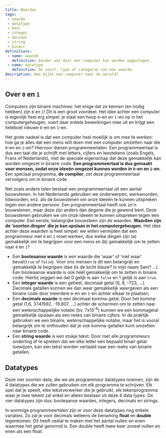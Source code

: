 ```yaml
---
title: Waardes
tags: 
 - waarde
 - datatype
 - bool
 - integer
 - decimal
 - string
 - binair
definitions: 
 - name: waarde
   definition: Eender wat door een computer kan worden opgeslagen.
 - name: datatype
   definition: De soort, type of categorie van een waarde.
description: Hoe kijkt een computer naar de wereld?
---
```


## Over `0` en `1`

Computers zijn binaire machines: het enige dat ze kennen (en nodig hebben) zijn `0` en `1`! Dit is een groot voordeel. Het idee achter een computer is eigenlijk heel erg simpel: je slaat een hoop `0`-en en `1`-en op in het computergeheugen, voert daar enkele bewerkingen mee uit en krijgt een heleboel nieuwe `0`-en en `1`-en. 

Het grote nadeel is dat een computer heel moeilijk is om mee te werken: hoe ga je alles dat een mens wilt doen met een computer omzetten naar die `0`-en en `1`-en? Hiervoor dienen programmeertalen. Een programmeertaal is dus een taal die je schrijft met letters, cijfers en leestekens (zoals Engels, Frans of Nederlands), met de speciale eigenschap dat deze gemakkelijk kan worden omgezet in binaire code. **Een programmeertaal is dus gemaakt voor mensen, zodat onze ideeën omgezet kunnen worden in `0`-en en `1`-en**. Een speciaal programma, **de compiler**, zet deze programmeertaal vervolgens om in binaire code. 

Net zoals andere talen bestaat een programmeertaal uit een aantal bouwstenen. In het Nederlands gebruiken we onderwerpen, werkwoorden, lidwoorden, enz. als de bouwstenen om onze ideeën te kunnen uitspreken tegen een andere persoon. Een programmeertaal heeft ook zo'n bouwstenen, maar deze zijn anders dan degene die je gewend bent. Deze bouwstenen gebruiken we om onze ideeën te kunnen uitspreken tegen een computer. Een eerste, belangrijke bouwsteen zijn de waarden. **Waarden zijn de 'soorten dingen' die je kan opslaan in het computergeheugen.** Het idee achter deze waarden is heel simpel: we willen vermijden dat een programmeur met `0` en `1` moet werken, dus welke dingen zijn (a) gemakkelijk om te begrijpen voor een mens en (b) gemakkelijk om te zetten naar `0` en `1`?

 - Een **booleaanse waarde** is een waarde die 'waar' of 'niet waar' bevat(`true` of `false`). Voor ons mensen is dit een belangrijk en gemakkelijk te begrijpen idee (is de lucht blauw? Is mijn naam Sam? ...). Een booleaanse waarde is ook héél gemakkelijk om te zetten in binaire code: Hierbij zeggen we dat 0 gelijk is aan `false` en 1 gelijk is aan `true`. 
 - Een **integer waarde** is een geheel, decimaal getal (0, 8, -723, ...). Decimale getallen kunnen we dan weer gemakkelijk weergeven als een binaire code door meerdere `0`-en en `1`-en achter elkaar te plaatsen.
 - Een **decimale waarde** is een decimaal komma-getal. Door het komma-getal (1.6, 3.141592, -19.807, ...) achter de schermen om te zetten naar een wetenschappelijke notatie (bv. 7x10<sup>-6</sup>) kunnen we een kommagetal gemakkelijk opslaan als een reeks van binaire cijfers. In de praktijk gebruiken we een binaire, wetenschappelijke notatie, maar het is vooral belangrijk om te onthouden dat je ook komma-getallen kunt omzetten naar binaire code.
 - Een **string waarde** is een stukje tekst. Door met alle programmeurs onderling af te spreken dat we elke letter een bepaald binair getal toewijzen, kan een tekst worden vertaald naar een reeks van binaire getallen.

## Datatypes

Deze vier soorten data, die we als programmeur datatypes noemen, zijn de 4 datatypes die we zullen gebruiken om elk programma te schrijven. Elk spel dat je speelt, elke tekstverwerker die je gebruikt, elk tekenprogramma waar je mee tekent zal enkel en alleen bestaan uit deze 4 data types. De vier datatypes zijn dus: booleaanse waardes, integers, decimals en strings. 

In sommige programmeertalen zijn er voor deze datatypes nog enkele variaties. Zo zal je voor decimals weleens de benaming **float** en **double** tegenkomen. Dit heeft veelal te maken met het aantal nullen en enen waarmee het getal gevormd is. Een double heeft twee keer zoveel nullen en enen als een float.